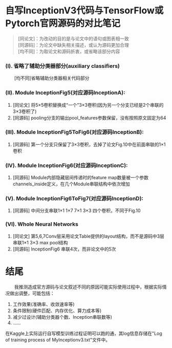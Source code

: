 # 自写InceptionV3代码与TensorFlow或Pytorch官网源码的对比笔记
> [同论文]：为改动的目的是与论文中的语句或图表相一致<br>
> [同源码]：为论文中缺失相关描述，或认为源码更加合理<br>
> [均不同]：为取论文和源码折衷，或省略该部分内容

### (I). 省略了辅助分类器部分(auxiliary classifiers)
&emsp;&emsp;[均不同]省略辅助分类器相关代码部分

### (II). Module InceptionFig5(对应源码InceptionA):
<ol>
<li> [同论文] 将5×5卷积替换成“一个”3×3卷积(因为另一个分支已经是2个串联的3×3卷积了)</li>
<li> [同源码] pooling分支的输出pool_features参数保留，没有按照原文固定为64</li>
</ol>

### (III). Module InceptionFig5ToFig6(对应源码InceptionB):
<ol>
<li> [同源码] 第一个分支只保留了3×3卷积，去掉了论文Fig.10中在前面串联的1×1卷积</li>
</ol>

### (IV). Module InceptionFig6(对应源码InceptionC):
<ol>
<li> [同源码] Module内部隐藏层间传递时的feature map数量被一个参数channels_inside定义，在几个Module串联结构中依次增加</li>
</ol>

### (V). Module InceptionFig6ToFig7(对应源码InceptionD):
<ol>
<li> [同源码] 中间分支串联1×1 1×7 7×1 3×3 四个卷积，不同于Fig.10</li>
</ol>

### (VI). Whole Neural Networks
<ol>
<li> [同论文] 第5,6,7Conv层采用论文Table提供的layout结构，而不是源码中3层串联1×1 3×3 max pool结构</li>
<li> [同源码] InceptionFig6 串联4次，而非论文中的5次</li>
</ol>

# 结尾
&emsp;&emsp;我推测造成官方源码与论文叙述不同的原因可能实际使用过程中，根据实际情况做出调整，可能包括：
<ol>
<li>工作效果(准确率、收敛速率等)</li>
<li>条件限制(硬件匹配、内存优化、算力成本等)</li>
<li>减少过设计(辅助分类器个数、Inception串联数等)</li>
<li>……</li>
</ol>

在Kaggle上实际运行自写模型训练过程证明可以跑的通，其log信息存储在"Log of training process of MyInceptionv3.txt"文件中。

